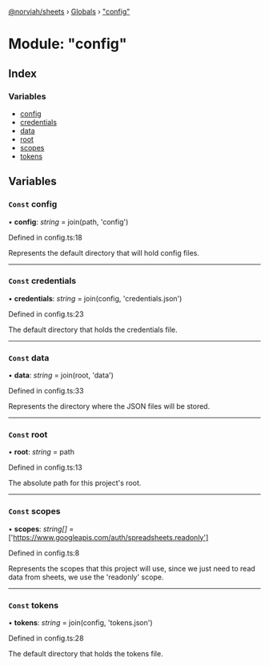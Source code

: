 [@norviah/sheets](../README.md) › [Globals](../globals.md) › ["config"](_config_.md)

# Module: "config"

## Index

### Variables

* [config](_config_.md#const-config)
* [credentials](_config_.md#const-credentials)
* [data](_config_.md#const-data)
* [root](_config_.md#const-root)
* [scopes](_config_.md#const-scopes)
* [tokens](_config_.md#const-tokens)

## Variables

### `Const` config

• **config**: *string* = join(path, 'config')

Defined in config.ts:18

Represents the default directory that will hold config files.

___

### `Const` credentials

• **credentials**: *string* = join(config, 'credentials.json')

Defined in config.ts:23

The default directory that holds the credentials file.

___

### `Const` data

• **data**: *string* = join(root, 'data')

Defined in config.ts:33

Represents the directory where the JSON files will be stored.

___

### `Const` root

• **root**: *string* = path

Defined in config.ts:13

The absolute path for this project's root.

___

### `Const` scopes

• **scopes**: *string[]* = ['https://www.googleapis.com/auth/spreadsheets.readonly']

Defined in config.ts:8

Represents the scopes that this project will use,
since we just need to read data from sheets, we use the 'readonly' scope.

___

### `Const` tokens

• **tokens**: *string* = join(config, 'tokens.json')

Defined in config.ts:28

The default directory that holds the tokens file.
